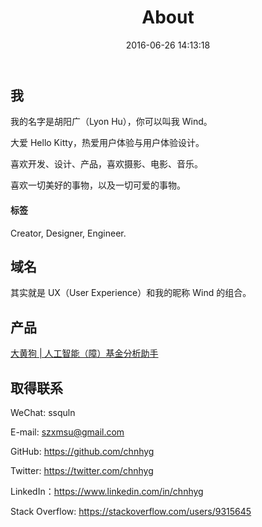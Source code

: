 ﻿---
title: About
date: 2016-06-26 14:13:18
layout: about
---

## 我

我的名字是胡阳广（Lyon Hu），你可以叫我 Wind。

大爱 Hello Kitty，热爱用户体验与用户体验设计。

喜欢开发、设计、产品，喜欢摄影、电影、音乐。

喜欢一切美好的事物，以及一切可爱的事物。

#### 标签

Creator, Designer, Engineer.

## 域名

其实就是 UX（User Experience）和我的昵称 Wind 的组合。

## 产品

[大黄狗 | 人工智能（障）基金分析助手](https://funds.uxwind.com/)

## 取得联系

WeChat: ssquln

E-mail: szxmsu@gmail.com

GitHub: https://github.com/chnhyg

Twitter: https://twitter.com/chnhyg

LinkedIn：https://www.linkedin.com/in/chnhyg

Stack Overflow: https://stackoverflow.com/users/9315645
